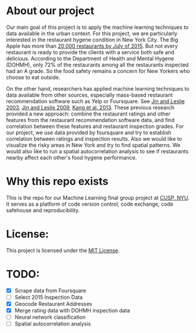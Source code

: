 # About our project
Our main goal of this project is to apply the machine learning techniques to data available in the urban context. For this project, we are particularly interested in the restaurant hygene condition in New York City. The Big Apple has more than [20,000 restaurants by July of 2015](http://http://www.wsj.com/articles/new-york-city-restaurants-multiply-despite-high-profile-closures-1412816142). But not every restaurant is ready to provide the clients with a service both safe and delicious. According to the Department of Health and Mental Hygene (DOHMH), only 72% of the restaurants among all the restaurants inspected had an A grade. So the food safety remains a concern for New Yorkers who choose to eat outside.

On the other hand, researchers has applied machine learning techniques to data available from other sources, especially mass-based restaurant recommendation software such as Yelp or Foursquare. See [Jin and Leslie 2003](http://qje.oxfordjournals.org/content/118/2/409.short), [Jin and Leslie 2009](https://www.aeaweb.org/articles?id=10.1257/mic.1.1.237), [Kang et al. 2013](http://www3.cs.stonybrook.edu/~junkang/hygiene/). These previous research provided a new approach: combine the restaurant ratings and other features from the restaurant recommendation software data, and find correlation between these features and restaurant inspection grades. For our project, we use data provided by foursquare and try to establish correlation between ratings and inspection results. Also we would like to visualize the risky areas in New York and try to find spatial patterns. We would also like to run a spatial autocorrelation analysis to see if restaurants nearby affect each other's food hygene performance.
# Why this repo exists
This is the repo for our Machine Learning final group project at [CUSP, NYU](http://cusp.nyu.edu/). It serves as a platform of code version control, code exchange, code safehouse and reproducibility.
# License:
This project is licensed under the [MIT License](https://github.com/Elixeus/Machine-Learning-Project/blob/master/LICENSE.md).
# TODO:
- [x] Scrape data from Foursquare
- [ ] Select 2015 Inspection Data
- [x] Geocode Restaurant Addresses
- [x] Merge rating data with DOHMH inspection data
- [ ] Neural network classification
- [ ] Spatial autocorrelation analysis
